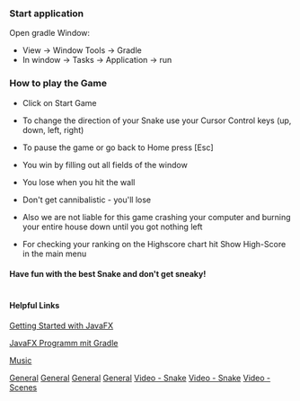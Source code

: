 ### Start application
Open gradle Window:
- View -> Window Tools -> Gradle
- In window -> Tasks -> Application -> run


### How to play the Game
- Click on Start Game


- To change the direction of  your Snake use your Cursor Control keys (up, down, left, right)


- To pause the game or go back to Home press [Esc]


- You win by filling out all fields of the window


- You lose when you hit the wall


- Don't get cannibalistic - you'll lose


- Also we are not liable for this game crashing your computer and burning your entire house down until you got nothing left


- For checking your ranking on the Highscore chart hit Show High-Score in the main menu


#### Have fun with the best Snake and don't get sneaky!
#


#### Helpful Links
[Getting Started with JavaFX](https://openjfx.io/openjfx-docs/#gradle)

[JavaFX Programm mit Gradle](https://kofler.info/javafx-programm-mit-gradle/)

[Music](https://www.bensound.com/)

[General](https://stackoverflow.com/)
[General](https://www.geeksforgeeks.org/)
[General](https://www.javatpoint.com/)
[General](https://docs.oracle.com/)
[Video - Snake](https://www.youtube.com/watch?v=H9WjCyPFOug)
[Video - Snake](https://www.youtube.com/watch?v=VmChebZcb2U&t=1202s)
[Video - Scenes](https://www.youtube.com/watch?v=7LxWQIDOzyE)

